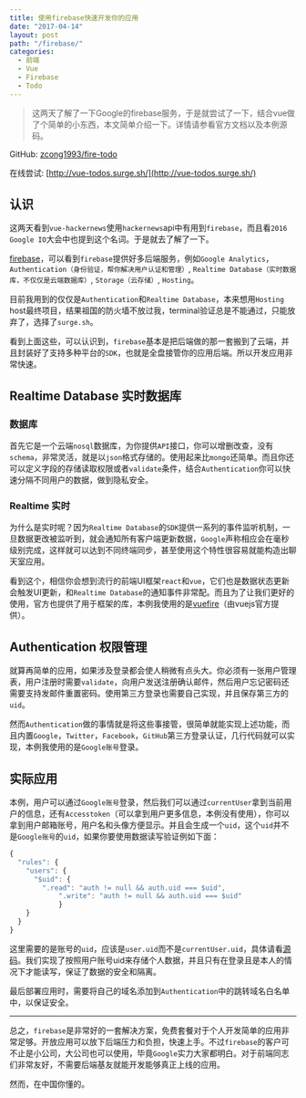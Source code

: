 ```yaml
---
title: 使用firebase快速开发你的应用
date: "2017-04-14"
layout: post
path: "/firebase/"
categories:
  - 前端
  - Vue
  - Firebase
  - Todo
---
```


> 这两天了解了一下Google的firebase服务，于是就尝试了一下，结合vue做了个简单的小东西，本文简单介绍一下。详情请参看官方文档以及本例源码。

GitHub: [zcong1993/fire-todo](https://github.com/zcong1993/fire-todo)

在线尝试: [http://vue-todos.surge.sh/](http://vue-todos.surge.sh/)

<!--more-->

## 认识

这两天看到`vue-hackernews`使用`hackernews`api中有用到`firebase`，而且看`2016 Google IO`大会中也提到这个名词。于是就去了解了一下。

[firebase](https://console.firebase.google.com/)，可以看到`firebase`提供好多后端服务，例如`Google Analytics`，`Authentication（身份验证，帮你解决用户认证和管理）`, `Realtime Database（实时数据库，不仅仅是云端数据库）`, `Storage（云存储）`, `Hosting`。

目前我用到的仅仅是`Authentication`和`Realtime Database`，本来想用`Hosting` host最终项目，结果祖国的防火墙不放过我，terminal验证总是不能通过，只能放弃了，选择了`surge.sh`。

看到上面这些，可以认识到，`firebase`基本是把后端做的那一套搬到了云端，并且封装好了支持多种平台的`SDK`，也就是全盘接管你的应用后端。所以开发应用非常快速。

## Realtime Database 实时数据库

### 数据库

首先它是一个云端`nosql`数据库，为你提供`API`接口，你可以增删改查，没有`schema`，非常灵活，就是以`json`格式存储的。使用起来比`mongo`还简单。而且你还可以定义字段的存储读取权限或者`validate`条件，结合`Authentication`你可以快速分隔不同用户的数据，做到隐私安全。

### Realtime 实时

为什么是实时呢？因为`Realtime Database`的`SDK`提供一系列的事件监听机制，一旦数据更改被监听到，就会通知所有客户端更新数据，`Google`声称相应会在毫秒级别完成，这样就可以达到不同终端同步，甚至使用这个特性很容易就能构造出聊天室应用。

看到这个，相信你会想到流行的前端UI框架`react`和`vue`，它们也是数据状态更新会触发UI更新，和`Realtime Database`的通知事件非常配。而且为了让我们更好的使用，官方也提供了用于框架的库，本例我使用的是[vuefire](https://github.com/vuejs/vuefire)（由vuejs官方提供）。

## Authentication 权限管理

就算再简单的应用，如果涉及登录都会使人稍微有点头大。你必须有一张用户管理表，用户注册时需要`validate`，向用户发送注册确认邮件，然后用户忘记密码还需要支持发邮件重置密码。使用第三方登录也需要自己实现，并且保存第三方的`uid`。

然而`Authentication`做的事情就是将这些事接管，很简单就能实现上述功能，而且内置`Google`，`Twitter`，`Facebook`，`GitHub`第三方登录认证，几行代码就可以实现，本例我使用的是`Google账号`登录。

## 实际应用

本例，用户可以通过`Google账号`登录，然后我们可以通过`currentUser`拿到当前用户的信息，还有`Accesstoken`（可以拿到用户更多信息，本例没有使用），你可以拿到用户邮箱账号，用户名和头像方便显示。并且会生成一个`uid`，这个`uid`并不是`Google账号`的`uid`，如果你要使用数据读写验证例如下面：
```js
{
  "rules": {
    "users": {
      "$uid": {
        ".read": "auth != null && auth.uid === $uid",
    		".write": "auth != null && auth.uid === $uid"
			}
    }
  }
}
```
这里需要的是账号的`uid`，应该是`user.uid`而不是`currentUser.uid`，具体请看[源码](https://github.com/zcong1993/fire-todo/blob/master/src/App.vue#L205)。我们实现了按照用户账号uid来存储个人数据，并且只有在登录且是本人的情况下才能读写，保证了数据的安全和隔离。

最后部署应用时，需要将自己的域名添加到`Authentication`中的跳转域名白名单中，以保证安全。

---

总之，`firebase`是非常好的一套解决方案，免费套餐对于个人开发简单的应用非常足够。开放应用可以放下后端压力和负担，快速上手。不过`firebase`的客户可不止是小公司，大公司也可以使用，毕竟`Google`实力大家都明白。对于前端同志们非常友好，不需要后端基友就能开发能够真正上线的应用。

然而，在中国你懂的。

